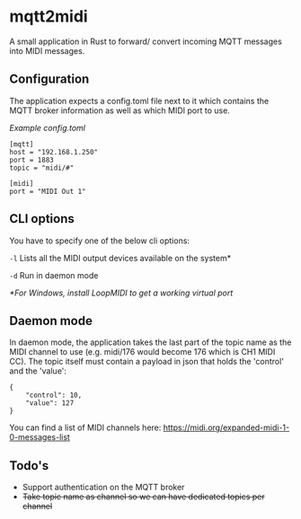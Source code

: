 # mqtt2midi

A small application in Rust to forward/ convert incoming MQTT messages into MIDI messages.

## Configuration

The application expects a config.toml file next to it which contains the MQTT broker information as well as which MIDI port to use.

_Example config.toml_
```
[mqtt]
host = "192.168.1.250"
port = 1883
topic = "midi/#"

[midi]
port = "MIDI Out 1"
```

## CLI options

You have to specify one of the below cli options:

```-l``` Lists all the MIDI output devices available on the system*

```-d``` Run in daemon mode 

_*For Windows, install LoopMIDI to get a working virtual port_

## Daemon mode

In daemon mode, the application takes the last part of the topic name as the MIDI channel to use (e.g. midi/176 would become 176 which is CH1 MIDI CC). The topic itself must contain a payload in json that holds the 'control' and the 'value':

```
{
    "control": 10,
    "value": 127
}
```
You can find a list of MIDI channels here: https://midi.org/expanded-midi-1-0-messages-list


## Todo's

* Support authentication on the MQTT broker
* ~~Take topic name as channel so we can have dedicated topics per channel~~